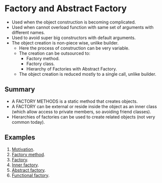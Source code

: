 # Factory and Abstract Factory

* Used when the object construction is becoming complicated.
* Used when cannot overload function with same set of arguments with different names.
* Used to avoid super big constructors with default arguments.
* The object creation is non-piece wise, unlike builder.
  - Here the process of construction can be very variable.
  - The creation can be outsourced to:
    + Factory method.
    + Factory class.
    + Hierarchy of Factories with Abstract Factory.
  - The object creation is reduced mostly to a single call, unlike builder.

## Summary

* A FACTORY METHODS is a static method that creates objects.
* A FACTORY can be external or reside inside the object as an inner class (which allow access to private members, so avoiding friend classes).
* Hierarchies of factories can be used to create related objects (not very common today).

## Examples

1. [Motivation](1_motivation.cpp).
2. [Factory method](2_factory_method.cpp).
3. [Factory](3_factory.cpp).
4. [Inner factory](4_inner_factory.cpp).
5. [Abstract factory](5_abstract_factory).
6. [Functional factory](6_functional_factory).
